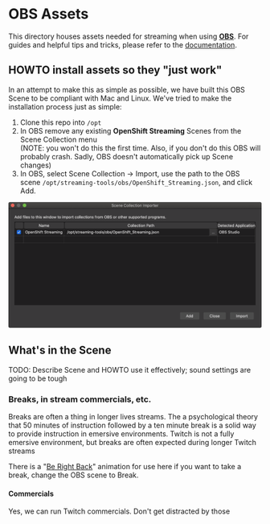 # OBS Assets

This directory houses assets needed for streaming when using [**OBS**](https://obsproject.com/). For guides and helpful tips and tricks, please refer to the [documentation](https://github.com/cloud-platforms-streaming/docs).

## HOWTO install assets so they "just work"

In an attempt to make this as simple as possible, we have built this OBS Scene to be compliant with Mac and Linux. We've tried to make the installation process just as simple:

1. Clone this repo into `/opt`
1. In OBS remove any existing **OpenShift Streaming** Scenes from the Scene Collection menu  
(NOTE: you won't do this the first time. Also, if you don't do this OBS will probably crash. Sadly, OBS doesn't automatically pick up Scene changes)
1. In OBS, select Scene Collection -> Import, use the path to the OBS scene `/opt/streaming-tools/obs/OpenShift_Streaming.json`, and click Add.

![Import the OpenShift Streaming Scene](../img/scene-import.png)

## What's in the Scene

TODO: Describe Scene and HOWTO use it effectively; sound settings are going to be tough

### Breaks, in stream commercials, etc.

Breaks are often a thing in longer lives streams. The a psychological theory that 50 minutes of instruction followed by a ten minute break is a solid way to provide instruction in emersive environments. Twitch is not a fully emersive environment, but breaks are often expected during longer Twitch streams

There is a "[Be Right Back](obs/assets/OpenShift_Twitch_BRB.mp4)" animation for use here if you want to take a break, change the OBS scene to Break.

#### Commercials

Yes, we can run Twitch commercials. Don't get distracted by those